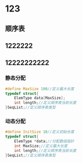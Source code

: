 # 123
## 顺序表
## 1222222
## 12222222222

### 静态分配

```c
#define MaxSize 100//定义最大长度
typedef struct{
    ElemType data[MaxSize];
    int length;//定义顺序表当前长度
}SeqList;//定义顺序表类型
```

### 动态分配

```c
#define InitSize 10//定义初始长度
typedef struct{
    ElemType *data;//分配数组指针
    int MaxSize;//定义最大长度
    int length;//定义顺序表当前长度
}SeqList;//定义顺序表类型
```